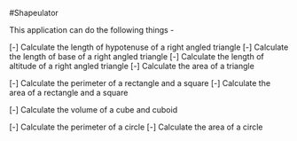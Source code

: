 #Shapeulator

This application can do the following things - 

[-] Calculate the length of hypotenuse of a right angled triangle
[-] Calculate the length of base of a right angled triangle
[-] Calculate the length of altitude of a right angled triangle
[-] Calculate the area of a triangle


[-] Calculate the perimeter of a rectangle and a square
[-] Calculate the area of a rectangle and a square

[-] Calculate the volume of a cube and cuboid

[-] Calculate the perimeter of a circle
[-] Calculate the area of a circle

